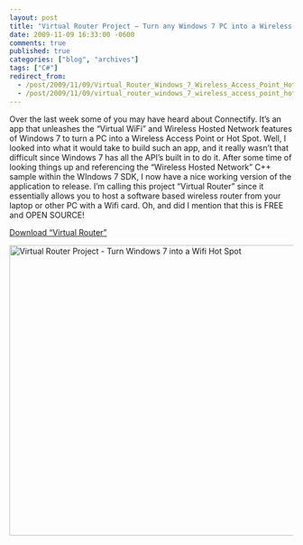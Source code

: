 ```yaml
---
layout: post
title: "Virtual Router Project – Turn any Windows 7 PC into a Wireless Access Point / Hot Spot"
date: 2009-11-09 16:33:00 -0600
comments: true
published: true
categories: ["blog", "archives"]
tags: ["C#"]
redirect_from: 
  - /post/2009/11/09/Virtual_Router_Windows_7_Wireless_Access_Point_Hot_Spot
  - /post/2009/11/09/virtual_router_windows_7_wireless_access_point_hot_spot
---
```

<!-- more -->
<p>Over the last week some of you may have heard about Connectify. It&rsquo;s an app that unleashes the &ldquo;Virtual WiFi&rdquo; and Wireless Hosted Network features of Windows 7 to turn a PC into a Wireless Access Point or Hot Spot. Well, I looked into what it would take to build such an app, and it really wasn&rsquo;t that difficult since Windows 7 has all the API&rsquo;s built in to do it. After some time of looking things up and referencing the &ldquo;Wireless Hosted Network&rdquo; C++ sample within the WIndows 7 SDK, I now have a nice working version of the application to release. I&rsquo;m calling this project &ldquo;Virtual Router&rdquo; since it essentially allows you to host a software based wireless router from your laptop or other PC with a Wifi card. Oh, and did I mention that this is FREE and OPEN SOURCE!</p>
<p><a href="http://virtualrouter.codeplex.com">Download &ldquo;Virtual Router&rdquo;</a></p>
<p><a href="http://virtualrouter.codeplex.com"><img style="border: 0;" src="http://i3.codeplex.com/Project/Download/FileDownload.aspx?ProjectName=virtualrouter&amp;DownloadId=93542" border="0" alt="Virtual Router Project - Turn Windows 7 into a Wifi Hot Spot" width="891" height="515" /></a></p>
